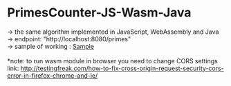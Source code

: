 # PrimesCounter-JS-Wasm-Java
-> the same algorithm implemented in JavaScript, WebAssembly and Java<br>
-> endpoint: "http://localhost:8080/primes"<br>
-> sample of working : <a href="https://github.com/Pawel-Iskra/PrimesCounter-JS-Wasm-Java/blob/master/prime_number_calc.mp4">Sample</a><br>
<br>*note: to run wasm module in browser you need to change CORS settings<br>
link: http://testingfreak.com/how-to-fix-cross-origin-request-security-cors-error-in-firefox-chrome-and-ie/
